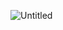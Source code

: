 ![Untitled](https://user-images.githubusercontent.com/38836734/229370729-a74bede3-c1b9-4f64-b23e-e3bdc1fac844.png)
